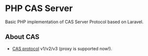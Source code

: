 # PHP CAS Server

Basic PHP implementation of CAS Server Protocol based on Laravel.

## About CAS

* [CAS protocol]([https://apereo.github.io/cas/4.2.x/protocol/CAS-Protocol-Specification.html](https://github.com/apereo/cas)) v1/v2/v3 (proxy is supported now!).
